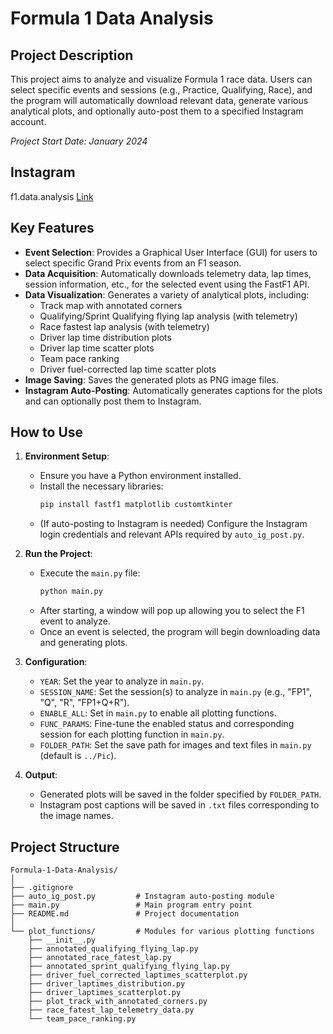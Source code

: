 # Formula 1 Data Analysis

## Project Description
This project aims to analyze and visualize Formula 1 race data. Users can select specific events and sessions (e.g., Practice, Qualifying, Race), and the program will automatically download relevant data, generate various analytical plots, and optionally auto-post them to a specified Instagram account.

*Project Start Date: January 2024*

## Instagram
f1.data.analysis [Link](https://www.instagram.com/f1.data.analysis/)

## Key Features
- **Event Selection**: Provides a Graphical User Interface (GUI) for users to select specific Grand Prix events from an F1 season.
- **Data Acquisition**: Automatically downloads telemetry data, lap times, session information, etc., for the selected event using the FastF1 API.
- **Data Visualization**: Generates a variety of analytical plots, including:
    - Track map with annotated corners
    - Qualifying/Sprint Qualifying flying lap analysis (with telemetry)
    - Race fastest lap analysis (with telemetry)
    - Driver lap time distribution plots
    - Driver lap time scatter plots
    - Team pace ranking
    - Driver fuel-corrected lap time scatter plots
- **Image Saving**: Saves the generated plots as PNG image files.
- **Instagram Auto-Posting**: Automatically generates captions for the plots and can optionally post them to Instagram.

## How to Use
1. **Environment Setup**:
   - Ensure you have a Python environment installed.
   - Install the necessary libraries:
     ```bash
     pip install fastf1 matplotlib customtkinter
     ```
   - (If auto-posting to Instagram is needed) Configure the Instagram login credentials and relevant APIs required by `auto_ig_post.py`.

2. **Run the Project**:
   - Execute the `main.py` file:
     ```bash
     python main.py
     ```
   - After starting, a window will pop up allowing you to select the F1 event to analyze.
   - Once an event is selected, the program will begin downloading data and generating plots.

3. **Configuration**:
   - `YEAR`: Set the year to analyze in `main.py`.
   - `SESSION_NAME`: Set the session(s) to analyze in `main.py` (e.g., "FP1", "Q", "R", "FP1+Q+R").
   - `ENABLE_ALL`: Set in `main.py` to enable all plotting functions.
   - `FUNC_PARAMS`: Fine-tune the enabled status and corresponding session for each plotting function in `main.py`.
   - `FOLDER_PATH`: Set the save path for images and text files in `main.py` (default is `../Pic`).

4. **Output**:
   - Generated plots will be saved in the folder specified by `FOLDER_PATH`.
   - Instagram post captions will be saved in `.txt` files corresponding to the image names.

## Project Structure
```
Formula-1-Data-Analysis/
│
├── .gitignore
├── auto_ig_post.py         # Instagram auto-posting module
├── main.py                 # Main program entry point
├── README.md               # Project documentation
│
└── plot_functions/         # Modules for various plotting functions
    ├── __init__.py
    ├── annotated_qualifying_flying_lap.py
    ├── annotated_race_fatest_lap.py
    ├── annotated_sprint_qualifying_flying_lap.py
    ├── driver_fuel_corrected_laptimes_scatterplot.py
    ├── driver_laptimes_distribution.py
    ├── driver_laptimes_scatterplot.py
    ├── plot_track_with_annotated_corners.py
    ├── race_fatest_lap_telemetry_data.py
    └── team_pace_ranking.py
```
